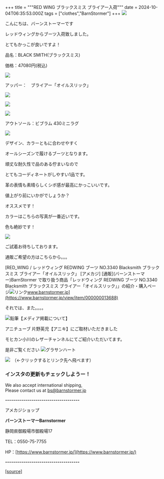 +++
title = """RED WING ブラックスミス ブライアー入荷"""
date = 2024-10-04T06:35:53.000Z
tags = ["clothes","BarnStormer"]
+++
[![](https://stat.ameba.jp/user_images/20231023/16/barnstormer-go/b2/03/p/o0420015015354743273.png)](https://ameblo.jp/barnstormer-go/entry-12825670498.html)

こんにちは、バーンストーマーです

レッドウィングからブーツ入荷致しました。

とてもかっこが良いですよ！

品名：BLACK SMITH(ブラックスミス)

価格：47080円(税込)

[![](https://stat.ameba.jp/user_images/20241004/14/barnstormer-go/c9/e7/j/o0466070015493945811.jpg)](https://stat.ameba.jp/user_images/20241004/14/barnstormer-go/c9/e7/j/o0466070015493945811.jpg)

アッパー：　ブライアー「オイルスリック」

[![](https://stat.ameba.jp/user_images/20241004/14/barnstormer-go/50/83/j/o0466070015493945813.jpg)](https://stat.ameba.jp/user_images/20241004/14/barnstormer-go/50/83/j/o0466070015493945813.jpg)

[![](https://stat.ameba.jp/user_images/20241004/14/barnstormer-go/7c/80/j/o0466070015493945812.jpg)](https://stat.ameba.jp/user_images/20241004/14/barnstormer-go/7c/80/j/o0466070015493945812.jpg)

[![](https://stat.ameba.jp/user_images/20241004/14/barnstormer-go/d0/28/j/o0466070015493945815.jpg)](https://stat.ameba.jp/user_images/20241004/14/barnstormer-go/d0/28/j/o0466070015493945815.jpg)

アウトソール：ビブラム 430ミニラグ

[![](https://stat.ameba.jp/user_images/20241004/14/barnstormer-go/b3/0a/j/o0466070015493945868.jpg)](https://stat.ameba.jp/user_images/20241004/14/barnstormer-go/b3/0a/j/o0466070015493945868.jpg)

デザイン、カラーともに合わせやすく

オールシーズンで履けるブーツとなります。

頑丈な耐久性で品のある佇まいなので

とてもコーディネートがしやすい1品です。

革の表情も素晴らしくシボ感が最高にかっこいいです。

値上がり前にいかがでしょうか？

オススメです！

カラーはこちらの写真が一番近いです。

色も絶妙です！

[![](https://stat.ameba.jp/user_images/20241004/14/barnstormer-go/57/db/j/o0466070015493949057.jpg)](https://stat.ameba.jp/user_images/20241004/14/barnstormer-go/57/db/j/o0466070015493949057.jpg)

ご試着お待ちしております。

通販ご希望の方はこちらから。。。

[RED\_WING / レッドウィング REDWING ブーツ NO.3340 Blacksmith ブラックスミス ブライアー「オイルスリック」 \[アメカジ\] \[通販\](バーンストーマー)BarnStormer で取り扱う商品「レッドウィング REDWING ブーツ NO.3340 Blacksmith ブラックスミス ブライアー「オイルスリック」」の紹介・購入ページ![リンク](https://c.stat100.ameba.jp/ameblo/symbols/v3.20.0/svg/gray/editor_link.svg)www.barnstormer.jp](https://www.barnstormer.jp/view/item/000000013688)

それでは、また。。。。

![鉛筆](https://stat100.ameba.jp/blog/ucs/img/char/char3/519.png)【メディア掲載について】

アニチューブ 片野英児【アニキ】にご取材いただきました

モヒカン小川のレザーチャンネルにてご紹介いただいてます。

是非ご覧ください ![グラサンハート](https://stat100.ameba.jp/blog/ucs/img/char/char3/148.png)

[![](https://stat.ameba.jp/user_images/20230412/16/barnstormer-go/6a/23/p/o0108010815269242493.png)](https://www.instagram.com/barnstormer_daily/)　（←クリックするとリンク先へ飛べます）

### インスタの更新もチェックしようー！

We also accept international shipping,  
Please contact us at bs@barnstormer.jp

**\-------------------------------------**

アメカジショップ

**バーンストーマーBarnstormer**

静岡県御殿場市御殿場17

TEL：0550-75-7755

HP：[https://www.barnstormer.jp/](https://www.barnstormer.jp/)

**\-------------------------------------**

[[source]](https://ameblo.jp/barnstormer-go/entry-12869989138.html)
